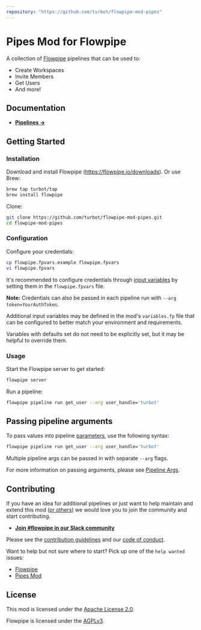 ```yaml
---
repository: "https://github.com/turbot/flowpipe-mod-pipes"
---
```


# Pipes Mod for Flowpipe

A collection of [Flowpipe](https://flowpipe.io) pipelines that can be used to:
- Create Workspaces
- Invite Members
- Get Users
- And more!

## Documentation

- **[Pipelines →](https://hub.flowpipe.io/mods/turbot/pipes/pipelines)**

## Getting Started

### Installation

Download and install Flowpipe (https://flowpipe.io/downloads). Or use Brew:

```sh
brew tap turbot/tap
brew install flowpipe
```

Clone:

```sh
git clone https://github.com/turbot/flowpipe-mod-pipes.git
cd flowpipe-mod-pipes
```

### Configuration

Configure your credentials:

```sh
cp flowpipe.fpvars.example flowpipe.fpvars
vi flowpipe.fpvars
```

It's recommended to configure credentials through [input variables](https://flowpipe.io/docs/using-flowpipe/mod-variables) by setting them in the `flowpipe.fpvars` file.

**Note:** Credentials can also be passed in each pipeline run with `--arg token=YourAuthToken`.

Additional input variables may be defined in the mod's `variables.fp` file that can be configured to better match your environment and requirements.

Variables with defaults set do not need to be explicitly set, but it may be helpful to override them.

### Usage

Start the Flowpipe server to get started:

```sh
flowpipe server
```

Run a pipeline:

```sh
flowpipe pipeline run get_user --arg user_handle='turbot'
```

## Passing pipeline arguments

To pass values into pipeline [parameters](https://flowpipe.io/docs/using-flowpipe/pipeline-parameters), use the following syntax:

```sh
flowpipe pipeline run get_user --arg user_handle='turbot'
```

Multiple pipeline args can be passed in with separate `--arg` flags.

For more information on passing arguments, please see [Pipeline Args](https://flowpipe.io/docs/using-flowpipe/pipeline-arguments).

## Contributing

If you have an idea for additional pipelines or just want to help maintain and extend this mod ([or others](https://github.com/topics/flowpipe-mod)) we would love you to join the community and start contributing.

- **[Join #flowpipe in our Slack community](https://flowpipe.io/community/join)**

Please see the [contribution guidelines](https://github.com/turbot/flowpipe/blob/main/CONTRIBUTING.md) and our [code of conduct](https://github.com/turbot/flowpipe/blob/main/CODE_OF_CONDUCT.md).

Want to help but not sure where to start? Pick up one of the `help wanted` issues:

- [Flowpipe](https://github.com/turbot/flowpipe/labels/help%20wanted)
- [Pipes Mod](https://github.com/turbot/flowpipe-mod-pipes/labels/help%20wanted)

## License

This mod is licensed under the [Apache License 2.0](https://github.com/turbot/flowpipe-mod-pipes/blob/main/LICENSE).

Flowpipe is licensed under the [AGPLv3](https://github.com/turbot/flowpipe/blob/main/LICENSE).
